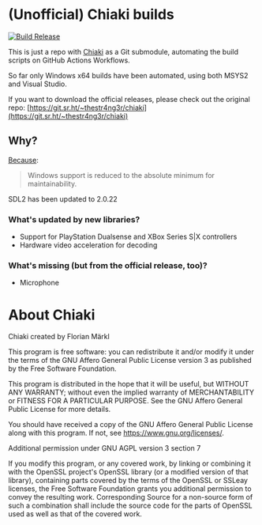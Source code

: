 # (Unofficial) Chiaki builds

[![Build Release](https://github.com/alvaromunoz/chiaki-builds/actions/workflows/Build-win_x64.yml/badge.svg)](https://github.com/alvaromunoz/chiaki-builds/actions/workflows/Build-win_x64.yml)

This is just a repo with [Chiaki](https://git.sr.ht/~thestr4ng3r/chiaki) as a
Git submodule, automating the build scripts on GitHub Actions Workflows.

So far only Windows x64 builds have been automated, using both MSYS2 and Visual Studio.

If you want to download the official releases, please check out the original repo:
[https://git.sr.ht/~thestr4ng3r/chiaki](https://git.sr.ht/~thestr4ng3r/chiaki)

## Why?

[Because](https://git.sr.ht/~thestr4ng3r/chiaki/tree/master/doc/platform-build.md):

> Windows support is reduced to the absolute minimum for maintainability.

SDL2 has been updated to 2.0.22

### What's updated by new libraries?

- Support for PlayStation Dualsense and XBox Series S|X controllers
- Hardware video acceleration for decoding

### What's missing (but from the official release, too)?

- Microphone

# About Chiaki

Chiaki created by Florian Märkl

This program is free software: you can redistribute it and/or modify
it under the terms of the GNU Affero General Public License version 3
as published by the Free Software Foundation.

This program is distributed in the hope that it will be useful,
but WITHOUT ANY WARRANTY; without even the implied warranty of
MERCHANTABILITY or FITNESS FOR A PARTICULAR PURPOSE. See the
GNU Affero General Public License for more details.

You should have received a copy of the GNU Affero General Public License
along with this program. If not, see <https://www.gnu.org/licenses/>.

Additional permission under GNU AGPL version 3 section 7

If you modify this program, or any covered work, by linking or
combining it with the OpenSSL project's OpenSSL library (or a
modified version of that library), containing parts covered by the
terms of the OpenSSL or SSLeay licenses, the Free Software Foundation
grants you additional permission to convey the resulting work.
Corresponding Source for a non-source form of such a combination
shall include the source code for the parts of OpenSSL used as well
as that of the covered work.
